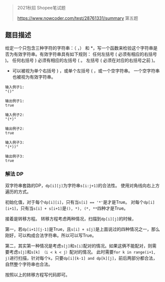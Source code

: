 >2021秋招 Shopee笔试题
> 
>https://www.nowcoder.com/test/28761331/summary 第五题

## 题目描述
给定一个只包含三种字符的字符串：（ ，） 和 *，写一个函数来检验这个字符串是否为有效字符串。有效字符串具有如下规则：
任何左括号 ( 必须有相应的右括号 )。
任何右括号 ) 必须有相应的左括号 ( 。
左括号 ( 必须在对应的右括号之前 )。
* 可以被视为单个右括号 ) ，或单个左括号 ( ，或一个空字符串。
一个空字符串也被视为有效字符串。
```
输入例子1:
"()"

输出例子1:
true

输入例子2:
"(*)"

输出例子2:
true

输入例子3:
"(*))"

输出例子3:
true
```

### 解法 DP
双字符串套路的DP，`dp[i][j]`为字符串`s[i:j+1]`的合法性。
使用对角线向右上方遍历的方式。

初始化值，对于每个`dp[i][i]`，只有当`s[i] == '*'`是才是True。
对每个`dp[i][i+1]`，只有当`s[i] + s[i+1]`是`(), *), (*, **`四种才是True。

接着是转移方程。
转移方程考虑两种情况，扫描到`dp[i][j]`的时候，

第一，若`dp[i+1][j-1]`是True，且`s[i] + s[j]`是上面说过的四种情况之一，那么刚好，可以构成合法字符串。所以可以写True。

第二，其实第一种情况是考虑`s[j]`和`s[i]`配对的情况。如果这俩不能配对，则需要考虑`s[j]`和`s[k] （i < k < j）`配对的情况。
此时需要`for k in range(i+1, j)`进行扫描，针对每个`k`，只要`dp[i][k-1] and dp[k][j]`，前后两部分都合法，自然整个字符串也合法。

按照以上的转移方程写代码即可。